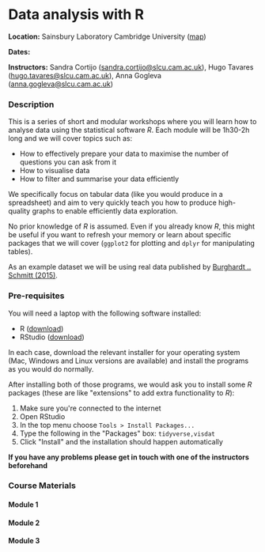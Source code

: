 # Data analysis with R

**Location:** Sainsbury Laboratory Cambridge University ([map](https://goo.gl/maps/cBHYGk9TkfK2))

**Dates:**

**Instructors:** 
Sandra Cortijo (sandra.cortijo@slcu.cam.ac.uk), 
Hugo Tavares (hugo.tavares@slcu.cam.ac.uk),
Anna Gogleva (anna.gogleva@slcu.cam.ac.uk)


### Description

This is a series of short and modular workshops where you will learn how to analyse 
data using the statistical software _R_. 
Each module will be 1h30-2h long and we will cover topics such as:

- How to effectively prepare your data to maximise the number of questions you 
can ask from it
- How to visualise data
- How to filter and summarise your data efficiently

We specifically focus on tabular data (like you would produce in a spreadsheet) 
and aim to very quickly teach you how to produce high-quality graphs to 
enable efficiently data exploration.

No prior knowledge of _R_ is assumed. Even if you already know _R_, this might 
be useful if you want to refresh your memory or learn about specific packages 
that we will cover (`ggplot2` for plotting and `dplyr` for manipulating tables).

As an example dataset we will be using real data published by 
[Burghardt .. Schmitt (2015)](https://doi.org/10.1111/nph.13799). 


### Pre-requisites

You will need a laptop with the following software installed:

- R ([download](https://cran.rstudio.com/))
- RStudio ([download](https://www.rstudio.com/products/rstudio/download/#download))

In each case, download the relevant installer for your operating system (Mac, 
Windows and Linux versions are available) and install the programs as you would 
do normally.

After installing both of those programs, we would ask you to install some _R_ 
packages (these are like "extensions" to add extra functionality to _R_):

1. Make sure you're connected to the internet
2. Open RStudio
3. In the top menu choose `Tools > Install Packages...`
4. Type the following in the "Packages" box: `tidyverse,visdat`
5. Click "Install" and the installation should happen automatically

**If you have any problems please get in touch with one of the instructors 
beforehand**


### Course Materials

#### Module 1 

<link to slides?>

#### Module 2

<link to slides>

#### Module 3

<link to slides>


